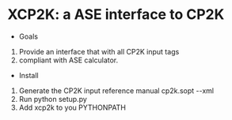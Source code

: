 XCP2K: a ASE interface to CP2K
==================================================

* Goals
1. Provide an interface that with all CP2K input tags
2. compliant with ASE calculator.


* Install
1. Generate the CP2K input reference manual
   cp2k.sopt --xml
2. Run python setup.py
3. Add xcp2k to you PYTHONPATH

